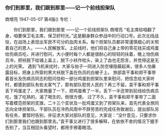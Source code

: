 ### 你们到那里，我们跟到那里——记一个前线担架队
商增亮
1947-05-07
第4版()
专栏：

　　你们到那里，我们跟到那里
    ——记一个前线担架队
    商增亮
    “毛主席给咱翻了身，咱要保卫毛主席，保卫好时光。”这是翻身群众参战中的行动口号。此次北线战役，在战场上表现出军民不可分的血肉关系。每个担架队员都非常谨慎细心的关照着自己的恩人，——人民解放军。上前线时，他们将自己身上带的零花钱买成鸡蛋给伤病员吃，并进行慰问，大小便时每个人都是很耐心的轻轻的扶着，晚上怕伤病员冷，把袄脱下给铺上盖上，脱下小袄作枕头，染上了血也无怨言，并觉得这是无上的光荣。
    遇到飞机来扰时，大家与抬子一同进入防空壕隐蔽起来，很多人怕暴露目标，把身上所穿的黑大袄脱下盖在伤员的白被子上。
    旅部袁干事和郑干事带着首长及伤病员同志的慰问信和一部分鸡蛋到担架队里来慰问，把信念给大家听时，都感到部队有些太客气了，那有部队慰劳人民的？再三不留。袁干事和郑干事丢下鸡蛋走了、大家商量了一下，把鸡蛋煮了一半。丢下一半还带到前线给伤病员吃，饿了吃熟的，渴了喝生的，倒很方便。
    过了不久，袁干事和郑干事带了二面写着模范担架的奖旗，二十三个奖状及一批鸡蛋又到了担架队来，首先代表全旅同志向全体担架队、干部队员在冷热风雨中不辞劳苦的完成任务致谢后，提出部队另有任务，要暂时告别，并征求大家对部队的意见，大家说：“没什意见，只要求你们到那里我们也跟到那里去。”袁干事又进行了很多解释，在依依不舍的情况下握手告别了，当互相回头看望时，都用手擦着眼泪。
